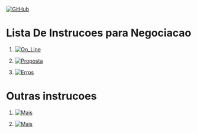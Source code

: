 [![GitHub](https://img.shields.io/badge/Home_Instructions-181717?style=for-the-badge&logo=github)](instructions.md)

#   Lista De Instrucoes para Negociacao

1. [![On_Line](https://img.shields.io/badge/On_Line-blue?style=for-the-badge)]()

2. [![Proposta](https://img.shields.io/badge/Proposta-orange?style=for-the-badge)]()

3. [![Erros](https://img.shields.io/badge/Erros-363636?style=for-the-badge)]()


#   Outras instrucoes

1. [![Mais](https://img.shields.io/badge/See_more...-grey?style=for-the-badge)](https://github.com/Catson28/Enployer-Management)

2. [![Mais](https://img.shields.io/badge/About_Me-cyan?style=for-the-badge)](https://github.com/Catson28/About_Me)